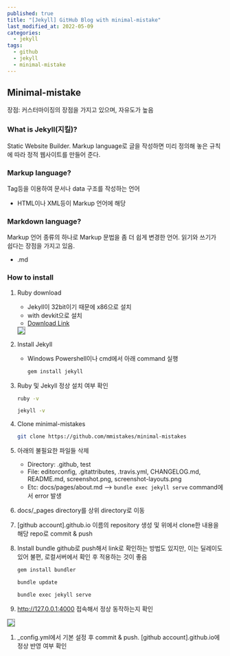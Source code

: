 ```yaml
---
published: true
title: "[Jekyll] GitHub Blog with minimal-mistake"
last_modified_at: 2022-05-09
categories:
  - jekyll
tags:
  - github
  - jekyll
  - minimal-mistake
---
```


## Minimal-mistake
장점: 커스터마이징의 장점을 가지고 있으며, 자유도가 높음

### What is Jekyll(지킬)?
Static Website Builder. Markup language로 글을 작성하면 미리 정의해 놓은 규칙에 따라 정적 웹사이트를 만들어 준다.

### Markup language?
Tag등을 이용하여 문서나 data 구조를 작성하는 언어
* HTML이나 XML등이 Markup 언어에 해당

### Markdown language?
Markup 언어 종류의 하나로 Markup 문법을 좀 더 쉽게 변경한 언어. 읽기와 쓰기가 쉽다는 장점을 가지고 있음.
* .md

### How to install
1. Ruby download
    - Jekyll이 32bit이기 때문에 x86으로 설치
    - with devkit으로 설치
    - [Download Link](https://rubyinstaller.org/downloads/)<br>
    <img src="https://user-images.githubusercontent.com/90759236/167263822-5d2c6961-9d24-494f-a513-e07ac76c5faf.png" style="border: 1px solid grey">

2. Install Jekyll
    - Windows Powershell이나 cmd에서 아래 command 실행
      ```sh
      gem install jekyll
      ```

3. Ruby 및 Jekyll 정상 설치 여부 확인
    ```sh
    ruby -v
    ```
    ```sh
    jekyll -v
    ```

4. Clone minimal-mistakes
    ```sh
    git clone https://github.com/mmistakes/minimal-mistakes
    ```

5. 아래의 불필요한 파일들 삭제
    - Directory: .github, test
    - File: editorconfig, .gitattributes, .travis.yml, CHANGELOG.md, README.md, screenshot.png, screenshot-layouts.png
    - Etc: docs/pages/about.md --> ```bundle exec jekyll serve``` command에서 error 발생

6. docs/_pages directory를 상위 directory로 이동

7. [github account].github.io 이름의 repository 생성 및 위에서 clone한 내용을 해당 repo로 commit & push

8. Install bundle
github로 push해서 link로 확인하는 방법도 있지만, 이는 딜레이도 있어 불편, 로컬서버에서 확인 후 적용하는 것이 좋음
    ```sh
    gem install bundler
    ```
    ```sh
    bundle update
    ```
    ```sh
    bundle exec jekyll serve
    ```

9. http://127.0.0.1:4000 접속해서 정상 동작하는지 확인
<img src="https://user-images.githubusercontent.com/90759236/167263882-8c4abc3f-583a-491e-b4ec-34e57a7ed19c.png" style="border: 1px solid grey">

1.  _config.yml에서 기본 설정 후 commit & push. [github account].github.io에 정상 반영 여부 확인